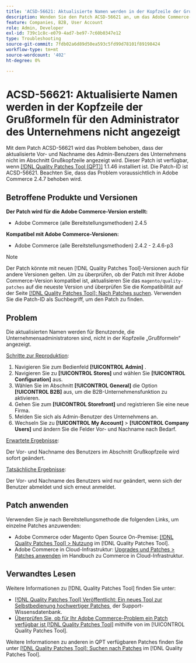 ```yaml
---
title: 'ACSD-56621: Aktualisierte Namen werden in der Kopfzeile der Grußformeln für den Administrator des Unternehmens nicht angezeigt'
description: Wenden Sie den Patch ACSD-56621 an, um das Adobe Commerce-Problem zu beheben, bei dem der aktualisierte Vor- und Nachname des Unternehmensadministratorbenutzers nicht im Abschnitt Grußkopfzeile angezeigt wird.
feature: Companies, B2B, User Account
role: Admin, Developer
exl-id: 739c1c8c-e079-4ad7-be97-7c60b0347e12
type: Troubleshooting
source-git-commit: 7fdb02a6d89d50ea593c5fd99d78101f89198424
workflow-type: tm+mt
source-wordcount: '402'
ht-degree: 0%

---
```


# ACSD-56621: Aktualisierte Namen werden in der Kopfzeile der Grußformeln für den Administrator des Unternehmens nicht angezeigt

Mit dem Patch ACSD-56621 wird das Problem behoben, dass der aktualisierte Vor- und Nachname des Admin-Benutzers des Unternehmens nicht im Abschnitt Grußkopfzeile angezeigt wird. Dieser Patch ist verfügbar, wenn [[!DNL Quality Patches Tool (QPT)]](https://experienceleague.adobe.com/de/docs/commerce-operations/tools/quality-patches-tool/quality-patches-tool-to-self-serve-quality-patches) 1.1.46 installiert ist. Die Patch-ID ist ACSD-56621. Beachten Sie, dass das Problem voraussichtlich in Adobe Commerce 2.4.7 behoben wird.

## Betroffene Produkte und Versionen

**Der Patch wird für die Adobe Commerce-Version erstellt:**

* Adobe Commerce (alle Bereitstellungsmethoden) 2.4.5

**Kompatibel mit Adobe Commerce-Versionen:**

* Adobe Commerce (alle Bereitstellungsmethoden) 2.4.2 - 2.4.6-p3

>[!NOTE]
>
>Der Patch könnte mit neuen [!DNL Quality Patches Tool]-Versionen auch für andere Versionen gelten. Um zu überprüfen, ob der Patch mit Ihrer Adobe Commerce-Version kompatibel ist, aktualisieren Sie das `magento/quality-patches` auf die neueste Version und überprüfen Sie die Kompatibilität auf der Seite [[!DNL Quality Patches Tool]: Nach Patches suchen](https://experienceleague.adobe.com/tools/commerce-quality-patches/index.html?lang=de). Verwenden Sie die Patch-ID als Suchbegriff, um den Patch zu finden.

## Problem

Die aktualisierten Namen werden für Benutzende, die Unternehmensadministratoren sind, nicht in der Kopfzeile „Grußformeln“ angezeigt.

<u>Schritte zur Reproduktion</u>:

1. Navigieren Sie zum Bedienfeld **[!UICONTROL Admin]** .
1. Navigieren Sie zu **[!UICONTROL Stores]** und wählen Sie **[!UICONTROL Configuration]** aus.
1. Wählen Sie im Abschnitt **[!UICONTROL General]** die Option **[!UICONTROL B2B]** aus, um die B2B-Unternehmensfunktion zu aktivieren.
1. Gehen Sie zum **[!UICONTROL Storefront]** und registrieren Sie eine neue Firma.
1. Melden Sie sich als Admin-Benutzer des Unternehmens an.
1. Wechseln Sie zu **[!UICONTROL My Account]** > **[!UICONTROL Company Users]** und ändern Sie die Felder Vor- und Nachname nach Bedarf.

<u>Erwartete Ergebnisse</u>:

Der Vor- und Nachname des Benutzers im Abschnitt Grußkopfzeile wird sofort geändert.

<u>Tatsächliche Ergebnisse</u>:

Der Vor- und Nachname des Benutzers wird nur geändert, wenn sich der Benutzer abmeldet und sich erneut anmeldet.

## Patch anwenden

Verwenden Sie je nach Bereitstellungsmethode die folgenden Links, um einzelne Patches anzuwenden:

* Adobe Commerce oder Magento Open Source On-Premise: [[!DNL Quality Patches Tool] > Nutzung](/help/tools/quality-patches-tool/usage.md) im [!DNL Quality Patches Tool].
* Adobe Commerce in Cloud-Infrastruktur: [Upgrades und Patches > Patches anwenden](https://experienceleague.adobe.com/docs/commerce-cloud-service/user-guide/develop/upgrade/apply-patches.html?lang=de) im Handbuch zu Commerce in Cloud-Infrastruktur.

## Verwandtes Lesen

Weitere Informationen zu [!DNL Quality Patches Tool] finden Sie unter:

* [[!DNL Quality Patches Tool] Veröffentlicht: Ein neues Tool zur Selbstbedienung hochwertiger Patches &#x200B;](https://experienceleague.adobe.com/de/docs/commerce-operations/tools/quality-patches-tool/quality-patches-tool-to-self-serve-quality-patches) der Support-Wissensdatenbank.
* [Überprüfen Sie, ob für Ihr Adobe Commerce-Problem ein Patch verfügbar ist [!DNL Quality Patches Tool]](/help/tools/quality-patches-tool/patches-available-in-qpt/check-patch-for-magento-issue-with-magento-quality-patches.md) mithilfe von im [!UICONTROL Quality Patches Tool].


Weitere Informationen zu anderen in QPT verfügbaren Patches finden Sie unter [[!DNL Quality Patches Tool]: Suchen nach Patches](https://experienceleague.adobe.com/tools/commerce-quality-patches/index.html?lang=de) im [!DNL Quality Patches Tool].
